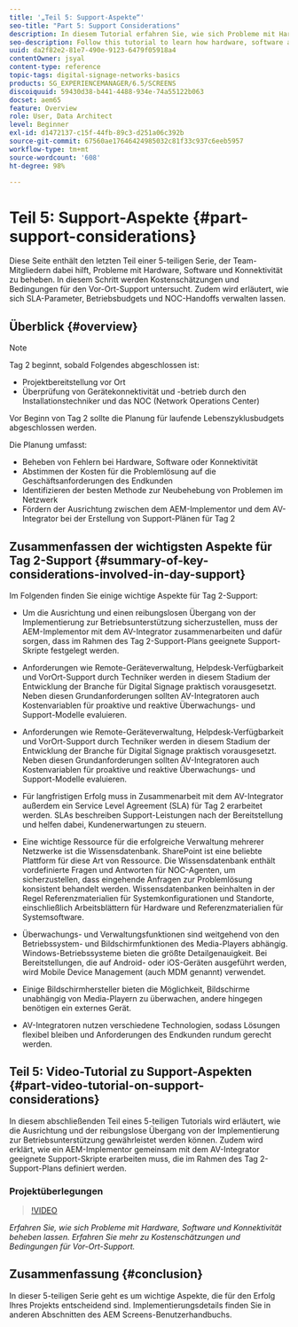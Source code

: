 ```yaml
---
title: '„Teil 5: Support-Aspekte“'
seo-title: "Part 5: Support Considerations"
description: In diesem Tutorial erfahren Sie, wie sich Probleme mit Hardware, Software und Konnektivität beheben lassen. Erfahren Sie mehr zu Kostenschätzungen und Bedingungen für Vor-Ort-Support. Zudem wird erläutert, wie sich SLA-Parameter, Betriebsbudgets und NOC-Handoffs verwalten lassen.
seo-description: Follow this tutorial to learn how hardware, software and connectivity issues are addressed. Explore cost estimations and frameworks for onsite support. Additionally learn how SLA parameters, operational budgets, and NOC handoffs are managed.
uuid: da2f82e2-81e7-490e-9123-6479f05918a4
contentOwner: jsyal
content-type: reference
topic-tags: digital-signage-networks-basics
products: SG_EXPERIENCEMANAGER/6.5/SCREENS
discoiquuid: 59430d38-b441-4488-934e-74a55122b063
docset: aem65
feature: Overview
role: User, Data Architect
level: Beginner
exl-id: d1472137-c15f-44fb-89c3-d251a06c392b
source-git-commit: 67560ae17646424985032c81f33c937c6eeb5957
workflow-type: tm+mt
source-wordcount: '608'
ht-degree: 98%

---
```


# Teil 5: Support-Aspekte {#part-support-considerations}

Diese Seite enthält den letzten Teil einer 5-teiligen Serie, der Team-Mitgliedern dabei hilft, Probleme mit Hardware, Software und Konnektivität zu beheben. In diesem Schritt werden Kostenschätzungen und Bedingungen für den Vor-Ort-Support untersucht. Zudem wird erläutert, wie sich SLA-Parameter, Betriebsbudgets und NOC-Handoffs verwalten lassen.

## Überblick {#overview}

>[!NOTE]
>
>Tag 2 beginnt, sobald Folgendes abgeschlossen ist:
>
>* Projektbereitstellung vor Ort
>* Überprüfung von Gerätekonnektivität und -betrieb durch den Installationstechniker und das NOC (Network Operations Center)
>
>Vor Beginn von Tag 2 sollte die Planung für laufende Lebenszyklusbudgets abgeschlossen werden.

Die Planung umfasst:

* Beheben von Fehlern bei Hardware, Software oder Konnektivität
* Abstimmen der Kosten für die Problemlösung auf die Geschäftsanforderungen des Endkunden
* Identifizieren der besten Methode zur Neubehebung von Problemen im Netzwerk
* Fördern der Ausrichtung zwischen dem AEM-Implementor und dem AV-Integrator bei der Erstellung von Support-Plänen für Tag 2

## Zusammenfassen der wichtigsten Aspekte für Tag 2-Support {#summary-of-key-considerations-involved-in-day-support}

Im Folgenden finden Sie einige wichtige Aspekte für Tag 2-Support:

* Um die Ausrichtung und einen reibungslosen Übergang von der Implementierung zur Betriebsunterstützung sicherzustellen, muss der AEM-Implementor mit dem AV-Integrator zusammenarbeiten und dafür sorgen, dass im Rahmen des Tag 2-Support-Plans geeignete Support-Skripte festgelegt werden.
* Anforderungen wie Remote-Geräteverwaltung, Helpdesk-Verfügbarkeit und Vor­Ort-Support durch Techniker werden in diesem Stadium der Entwicklung der Branche für Digital Signage praktisch vorausgesetzt. Neben diesen Grundanforderungen sollten AV-Integratoren auch Kostenvariablen für proaktive und reaktive Überwachungs- und Support-Modelle evaluieren.

* Anforderungen wie Remote-Geräteverwaltung, Helpdesk-Verfügbarkeit und Vor­Ort-Support durch Techniker werden in diesem Stadium der Entwicklung der Branche für Digital Signage praktisch vorausgesetzt. Neben diesen Grundanforderungen sollten AV-Integratoren auch Kostenvariablen für proaktive und reaktive Überwachungs- und Support-Modelle evaluieren.
* Für langfristigen Erfolg muss in Zusammenarbeit mit dem AV-Integrator außerdem ein Service Level Agreement (SLA) für Tag 2 erarbeitet werden. SLAs beschreiben Support-Leistungen nach der Bereitstellung und helfen dabei, Kundenerwartungen zu steuern.
* Eine wichtige Ressource für die erfolgreiche Verwaltung mehrerer Netzwerke ist die Wissensdatenbank. SharePoint ist eine beliebte Plattform für diese Art von Ressource. Die Wissensdatenbank enthält vordefinierte Fragen und Antworten für NOC-Agenten, um sicherzustellen, dass eingehende Anfragen zur Problemlösung konsistent behandelt werden. Wissensdatenbanken beinhalten in der Regel Referenzmaterialien für Systemkonfigurationen und Standorte, einschließlich Arbeitsblättern für Hardware und Referenzmaterialien für Systemsoftware.
* Überwachungs- und Verwaltungsfunktionen sind weitgehend von den Betriebssystem- und Bildschirmfunktionen des Media-Players abhängig. Windows-Betriebssysteme bieten die größte Detailgenauigkeit. Bei Bereitstellungen, die auf Android- oder iOS-Geräten ausgeführt werden, wird Mobile Device Management (auch MDM genannt) verwendet.
* Einige Bildschirmhersteller bieten die Möglichkeit, Bildschirme unabhängig von Media-Playern zu überwachen, andere hingegen benötigen ein externes Gerät.
* AV-Integratoren nutzen verschiedene Technologien, sodass Lösungen flexibel bleiben und Anforderungen des Endkunden rundum gerecht werden.

## Teil 5: Video-Tutorial zu Support-Aspekten {#part-video-tutorial-on-support-considerations}

In diesem abschließenden Teil eines 5-teiligen Tutorials wird erläutert, wie die Ausrichtung und der reibungslose Übergang von der Implementierung zur Betriebsunterstützung gewährleistet werden können. Zudem wird erklärt, wie ein AEM-Implementor gemeinsam mit dem AV-Integrator geeignete Support-Skripte erarbeiten muss, die im Rahmen des Tag 2-Support-Plans definiert werden.

### Projektüberlegungen

>[!VIDEO](https://video.tv.adobe.com/v/28383)

*Erfahren Sie, wie sich Probleme mit Hardware, Software und Konnektivität beheben lassen. Erfahren Sie mehr zu Kostenschätzungen und Bedingungen für Vor-Ort-Support.*

## Zusammenfassung {#conclusion}

In dieser 5-teiligen Serie geht es um wichtige Aspekte, die für den Erfolg Ihres Projekts entscheidend sind. Implementierungsdetails finden Sie in anderen Abschnitten des AEM Screens-Benutzerhandbuchs.
